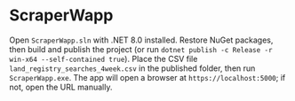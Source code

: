 # ScraperWapp

Open `ScraperWapp.sln`  with .NET 8.0 installed. Restore NuGet packages, 
then build and publish the project (or run `dotnet publish -c Release -r win-x64 --self-contained true`). 
Place the CSV file `land_registry_searches_4week.csv` in the published folder, then run `ScraperWapp.exe`. 
The app will open a browser at `https://localhost:5000`; if not, open the URL manually. 
